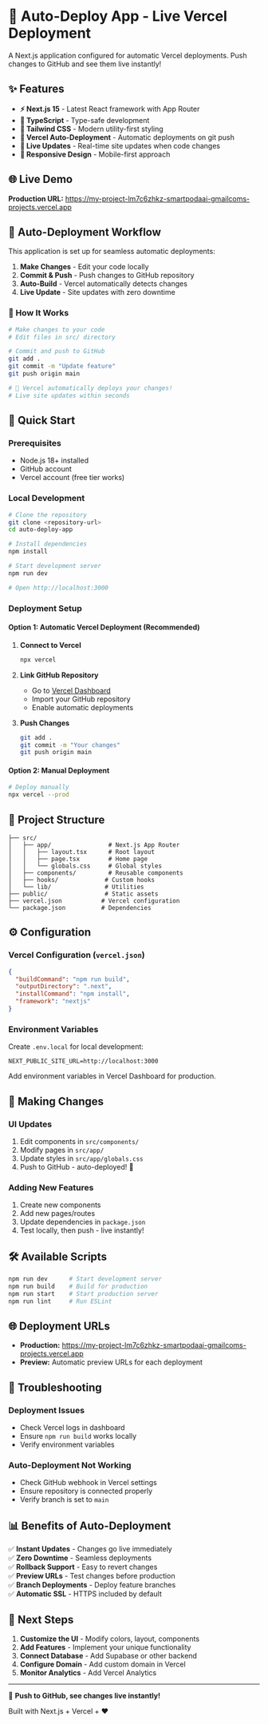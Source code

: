 # 🚀 Auto-Deploy App - Live Vercel Deployment

A Next.js application configured for automatic Vercel deployments. Push changes to GitHub and see them live instantly!

## ✨ Features

- **⚡ Next.js 15** - Latest React framework with App Router
- **📘 TypeScript** - Type-safe development
- **🎨 Tailwind CSS** - Modern utility-first styling
- **🚀 Vercel Auto-Deployment** - Automatic deployments on git push
- **🔄 Live Updates** - Real-time site updates when code changes
- **📱 Responsive Design** - Mobile-first approach

## 🌐 Live Demo

**Production URL:** https://my-project-lm7c6zhkz-smartpodaai-gmailcoms-projects.vercel.app

## 🔄 Auto-Deployment Workflow

This application is set up for seamless automatic deployments:

1. **Make Changes** - Edit your code locally
2. **Commit & Push** - Push changes to GitHub repository
3. **Auto-Build** - Vercel automatically detects changes
4. **Live Update** - Site updates with zero downtime

### 🎯 How It Works

```bash
# Make changes to your code
# Edit files in src/ directory

# Commit and push to GitHub
git add .
git commit -m "Update feature"
git push origin main

# 🎉 Vercel automatically deploys your changes!
# Live site updates within seconds
```

## 🚀 Quick Start

### Prerequisites
- Node.js 18+ installed
- GitHub account
- Vercel account (free tier works)

### Local Development

```bash
# Clone the repository
git clone <repository-url>
cd auto-deploy-app

# Install dependencies
npm install

# Start development server
npm run dev

# Open http://localhost:3000
```

### Deployment Setup

#### Option 1: Automatic Vercel Deployment (Recommended)

1. **Connect to Vercel**
   ```bash
   npx vercel
   ```

2. **Link GitHub Repository**
   - Go to [Vercel Dashboard](https://vercel.com/dashboard)
   - Import your GitHub repository
   - Enable automatic deployments

3. **Push Changes**
   ```bash
   git add .
   git commit -m "Your changes"
   git push origin main
   ```

#### Option 2: Manual Deployment

```bash
# Deploy manually
npx vercel --prod
```

## 📁 Project Structure

```
├── src/
│   ├── app/                # Next.js App Router
│   │   ├── layout.tsx      # Root layout
│   │   ├── page.tsx        # Home page
│   │   └── globals.css     # Global styles
│   ├── components/         # Reusable components
│   ├── hooks/             # Custom hooks
│   └── lib/               # Utilities
├── public/                # Static assets
├── vercel.json           # Vercel configuration
└── package.json          # Dependencies
```

## ⚙️ Configuration

### Vercel Configuration (`vercel.json`)

```json
{
  "buildCommand": "npm run build",
  "outputDirectory": ".next",
  "installCommand": "npm install",
  "framework": "nextjs"
}
```

### Environment Variables

Create `.env.local` for local development:
```env
NEXT_PUBLIC_SITE_URL=http://localhost:3000
```

Add environment variables in Vercel Dashboard for production.

## 🔄 Making Changes

### UI Updates
1. Edit components in `src/components/`
2. Modify pages in `src/app/`
3. Update styles in `src/app/globals.css`
4. Push to GitHub - auto-deployed! 🚀

### Adding New Features
1. Create new components
2. Add new pages/routes
3. Update dependencies in `package.json`
4. Test locally, then push - live instantly!

## 🛠️ Available Scripts

```bash
npm run dev      # Start development server
npm run build    # Build for production
npm run start    # Start production server
npm run lint     # Run ESLint
```

## 🌐 Deployment URLs

- **Production:** https://my-project-lm7c6zhkz-smartpodaai-gmailcoms-projects.vercel.app
- **Preview:** Automatic preview URLs for each deployment

## 🔧 Troubleshooting

### Deployment Issues
- Check Vercel logs in dashboard
- Ensure `npm run build` works locally
- Verify environment variables

### Auto-Deployment Not Working
- Check GitHub webhook in Vercel settings
- Ensure repository is connected properly
- Verify branch is set to `main`

## 📊 Benefits of Auto-Deployment

✅ **Instant Updates** - Changes go live immediately  
✅ **Zero Downtime** - Seamless deployments  
✅ **Rollback Support** - Easy to revert changes  
✅ **Preview URLs** - Test changes before production  
✅ **Branch Deployments** - Deploy feature branches  
✅ **Automatic SSL** - HTTPS included by default  

## 🎯 Next Steps

1. **Customize the UI** - Modify colors, layout, components
2. **Add Features** - Implement your unique functionality  
3. **Connect Database** - Add Supabase or other backend
4. **Configure Domain** - Add custom domain in Vercel
5. **Monitor Analytics** - Add Vercel Analytics

---

🚀 **Push to GitHub, see changes live instantly!**

Built with Next.js + Vercel + ❤️
